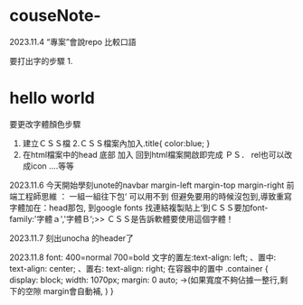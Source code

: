 # couseNote- 
2023.11.4
“專案”會說repo 比較口語

要打出字的步驟
1.<h1 class="title">hello world</h1>

要更改字體顏色步驟
1. 建立ＣＳＳ檔
2.ＣＳＳ檔案內加入.title{
    color:blue;
}
3. 在html檔案中的head 底部 加入<link rel="stylesheet" href="./style.css">
回到html檔案開啟即完成
   ＰＳ． rel也可以改成icon ....等等

2023.11.6
今天開始學刻unote的navbar
margin-left margin-top margin-right 
前端工程師思維 ： 一組一組往下包‘ 可以用不到 但避免要用的時候沒包到,導致重寫
字體加在：head那包, 到google fonts 找連結複製貼上‘到ＣＳＳ要加font-family:'字體ａ','字體Ｂ‘;>> ＣＳＳ是告訴軟體要使用這個字體！

2023.11.7 
刻出unocha 的header了

2023.11.8
font: 400=normal 700=bold 
文字的置左:text-align: left; 、置中: text-align: center; 、置右: text-align: right;
在容器中的置中 
.container {
    display: block;
    width: 1070px;
    margin: 0 auto; →(如果寬度不夠佔據一整行,剩下的空隙 margin會自動補, )
    }

